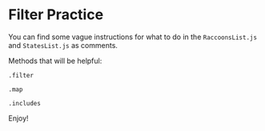 # Filter Practice

You can find some vague instructions for what to do in the `RaccoonsList.js` and
`StatesList.js` as comments.

Methods that will be helpful:

`.filter`

`.map`

`.includes`

Enjoy!
